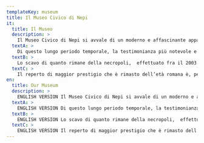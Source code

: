 ```yaml
---
templateKey: museum
title: Il Museo Civico di Nepi
it:
  title: Il Museo
  description: >
    Il Museo Civico di Nepi si avvale di un moderno e affascinante apparato espositivo che si propone di illustrare, attraverso i reperti archeologici, l’evoluzione storica della città e del suo territorio dall’età preistorica sino ad arrivare al Rinascimento.
  textA: >
    Di questo lungo periodo temporale, la testimonianza più notevole e che caratterizza e rende unica nel Lazio la collezione museale è costituita dai materiali provenienti dalle necropoli falische (VII – IV secolo a.C.) che circondano l'abitato. La presenza di raffinati corredi funerari, composti da reperti ceramici, dimostra l’esistenza di una società ben organizzata, all’interno della quale emerge la presenza di un ricco ceto aristocratico.
  textB: >
    Lo scavo di quanto rimane della necropoli,  effettuato fra il 2003 ed il 2004, ha consentito, infatti,  di recuperare, oltre a ceramica di produzione locale, manufatti di produzione etrusca e greca, oggetti in bronzo ed ornamenti personali in oro ed argento. Il fascino di queste scoperte può essere rivissuto dal visitatore attraverso un video che con immagini sensazionali documenta le fasi più suggestive dello scavo.
  textC: >
    Il reperto di maggior prestigio che è rimasto dell’età romana è, però, la testa marmorea che raffigura Augusto capite velato. La sua provenienza è ignota, ma doveva appartenere ad una scultura, una statua togata, posta all’interno di un importante edificio pubblico cittadino.
en:
  title: Our Museum
  description: >
    ENGLISH VERSION Il Museo Civico di Nepi si avvale di un moderno e affascinante apparato espositivo che si propone di illustrare, attraverso i reperti archeologici, l’evoluzione storica della città e del suo territorio dall’età preistorica sino ad arrivare al Rinascimento.
  textA: >
    ENGLISH VERSION Di questo lungo periodo temporale, la testimonianza più notevole e che caratterizza e rende unica nel Lazio la collezione museale è costituita dai materiali provenienti dalle necropoli falische (VII – IV secolo a.C.) che circondano l'abitato. La presenza di raffinati corredi funerari, composti da reperti ceramici, dimostra l’esistenza di una società ben organizzata, all’interno della quale emerge la presenza di un ricco ceto aristocratico.
  textB: >
    ENGLISH VERSION Lo scavo di quanto rimane della necropoli,  effettuato fra il 2003 ed il 2004, ha consentito, infatti,  di recuperare, oltre a ceramica di produzione locale, manufatti di produzione etrusca e greca, oggetti in bronzo ed ornamenti personali in oro ed argento. Il fascino di queste scoperte può essere rivissuto dal visitatore attraverso un video che con immagini sensazionali documenta le fasi più suggestive dello scavo.
  textC: >
    ENGLISH VERSION Il reperto di maggior prestigio che è rimasto dell’età romana è, però, la testa marmorea che raffigura Augusto capite velato. La sua provenienza è ignota, ma doveva appartenere ad una scultura, una statua togata, posta all’interno di un importante edificio pubblico cittadino.
---
```

